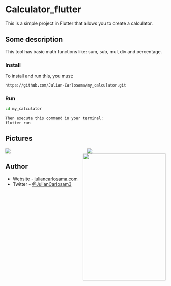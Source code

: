 # Calculator_flutter

This is a simple project in Flutter that allows you to create a calculator.

## Some description

This tool has basic math functions like: sum, sub, mul, div and percentage.

### Install

To install and run this, you must:

```bash
https://github.com/Julian-Carlosama/my_calculator.git
````
### Run 
```bash
cd my_calculator

Then execute this command in your terminal:
flutter run
````
## Pictures

<div style="display:flex; align-items: center;">
    <div style="flex:1">
        <img src="https://github.com/Julian-Carlosama/my_calculator/blob/main/screens/ImageCel1.png">
    </div>
    <div style="flex:1;padding-left:10px;">
       <img align="center" src="https://github.com/Julian-Carlosama/my_calculator/blob/main/screens/xsmart.png">
    </div>   
</div>




<img align="right" src="https://github.com/Julian-Carlosama/my_calculator/blob/main/screens/tablet10inch.png" width="260" height="400">


## Author

- Website - [juliancarlosama.com](https://juliancarlosama.com)
- Twitter - [@JulianCarlosam3](https://www.twitter.com/JulianCarlosam3)

